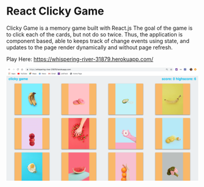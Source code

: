 # React Clicky Game

Clicky Game is a memory game built with React.js The goal of the game is to click each of the cards, but not do so twice. Thus, the application is component based, able to keeps track of change events using state, and updates to the page render dynamically and without page refresh.

Play Here:
 https://whispering-river-31879.herokuapp.com/

<img src="my-app/public/img.png" alt="Screenshot"/>
